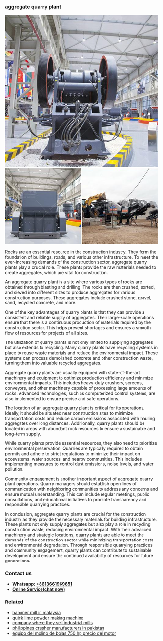<h3>aggregate quarry plant</h3><img src='1708309101.jpg' alt=''><p>Rocks are an essential resource in the construction industry. They form the foundation of buildings, roads, and various other infrastructure. To meet the ever-increasing demands of the construction sector, aggregate quarry plants play a crucial role. These plants provide the raw materials needed to create aggregates, which are vital for construction.</p><p>An aggregate quarry plant is a site where various types of rocks are obtained through blasting and drilling. The rocks are then crushed, sorted, and sieved into different sizes to produce aggregates for various construction purposes. These aggregates include crushed stone, gravel, sand, recycled concrete, and more.</p><p>One of the key advantages of quarry plants is that they can provide a consistent and reliable supply of aggregates. Their large-scale operations ensure that there is a continuous production of materials required by the construction sector. This helps prevent shortages and ensures a smooth flow of resources for projects of all sizes.</p><p>The utilization of quarry plants is not only limited to supplying aggregates but also extends to recycling. Many quarry plants have recycling systems in place to reuse waste materials and reduce the environmental impact. These systems can process demolished concrete and other construction waste, turning them into valuable recycled aggregates.</p><p>Aggregate quarry plants are usually equipped with state-of-the-art machinery and equipment to optimize production efficiency and minimize environmental impacts. This includes heavy-duty crushers, screens, conveyors, and other machinery capable of processing large amounts of rocks. Advanced technologies, such as computerized control systems, are also implemented to ensure precise and safe operations.</p><p>The location of an aggregate quarry plant is critical for its operations. Ideally, it should be situated near construction sites to minimize transportation costs and reduce carbon emissions associated with hauling aggregates over long distances. Additionally, quarry plants should be located in areas with abundant rock resources to ensure a sustainable and long-term supply.</p><p>While quarry plants provide essential resources, they also need to prioritize environmental preservation. Quarries are typically required to obtain permits and adhere to strict regulations to minimize their impact on ecosystems, water sources, and nearby communities. This includes implementing measures to control dust emissions, noise levels, and water pollution.</p><p>Community engagement is another important aspect of aggregate quarry plant operations. Quarry managers should establish open lines of communication with neighboring communities to address any concerns and ensure mutual understanding. This can include regular meetings, public consultations, and educational initiatives to promote transparency and responsible quarrying practices.</p><p>In conclusion, aggregate quarry plants are crucial for the construction industry as they provide the necessary materials for building infrastructure. These plants not only supply aggregates but also play a role in recycling construction waste, reducing environmental impact. With their advanced machinery and strategic locations, quarry plants are able to meet the demands of the construction sector while minimizing transportation costs and environmental degradation. Through responsible quarrying practices and community engagement, quarry plants can contribute to sustainable development and ensure the continued availability of resources for future generations.</p><h3>Contact us</h3><ul><li><strong>Whatsapp:&nbsp;<a href="https://wa.me/8613661969651">+8613661969651</a></strong></li><li><a href="https://swt.shibang-china.com/?git&amp;zhl&amp;aggregate quarry plant"><strong>Online Service(chat now)</strong></a></li></ul><h3>Related</h3><ul><li><a href='hammer mill in malaysia.md'>hammer mill in malaysia</a></li><li><a href='quick lime powder making machine.md'>quick lime powder making machine</a></li><li><a href='company where they sell industrial mills.md'>company where they sell industrial mills</a></li><li><a href='philippines crusher manufacturers in pakistan.md'>philippines crusher manufacturers in pakistan</a></li><li><a href='equipo del molino de bolas 750 hp precio del motor.md'>equipo del molino de bolas 750 hp precio del motor</a></li></ul>
